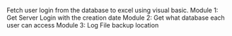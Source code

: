 Fetch user login from the database to excel using visual basic. 
Module 1: Get Server Login with the creation date
Module 2: Get what database each user can access
Module 3: Log File backup location
